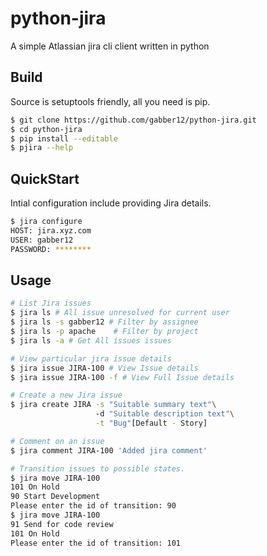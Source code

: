 # python-jira
A simple Atlassian jira cli client written in python

## Build
Source is setuptools friendly, all you need is pip.

```sh
$ git clone https://github.com/gabber12/python-jira.git
$ cd python-jira
$ pip install --editable
$ pjira --help
```

## QuickStart
Intial configuration include providing Jira details.

```sh
$ jira configure
HOST: jira.xyz.com
USER: gabber12
PASSWORD: ********
```

## Usage

```sh
# List Jira issues
$ jira ls # All issue unresolved for current user
$ jira ls -s gabber12 # Filter by assignee
$ jira ls -p apache    # Filter by project
$ jira ls -a # Get All issues issues

# View particular jira issue details
$ jira issue JIRA-100 # View Issue details
$ jira issue JIRA-100 -f # View Full Issue details

# Create a new Jira issue
$ jira create JIRA -s "Suitable summary text"\ 
				   -d "Suitable description text"\
				   -t "Bug"[Default - Story]

# Comment on an issue
$ jira comment JIRA-100 'Added jira comment'

# Transition issues to possible states.
$ jira move JIRA-100
101 On Hold
90 Start Development
Please enter the id of transition: 90
$ jira move JIRA-100
91 Send for code review
101 On Hold 
Please enter the id of transition: 101

```
